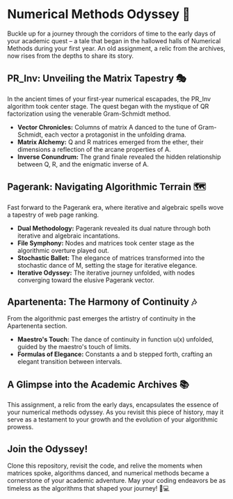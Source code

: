 # Numerical Methods Odyssey 🌌

Buckle up for a journey through the corridors of time to the early days of your academic quest – a tale that began in the hallowed halls of Numerical Methods during your first year. An old assignment, a relic from the archives, now rises from the depths to share its story.

## PR_Inv: Unveiling the Matrix Tapestry 🎭

In the ancient times of your first-year numerical escapades, the PR_Inv algorithm took center stage. The quest began with the mystique of QR factorization using the venerable Gram-Schmidt method.

- **Vector Chronicles:** Columns of matrix A danced to the tune of Gram-Schmidt, each vector a protagonist in the unfolding drama.
- **Matrix Alchemy:** Q and R matrices emerged from the ether, their dimensions a reflection of the arcane properties of A.
- **Inverse Conundrum:** The grand finale revealed the hidden relationship between Q, R, and the enigmatic inverse of A.

## Pagerank: Navigating Algorithmic Terrain 🗺️

Fast forward to the Pagerank era, where iterative and algebraic spells wove a tapestry of web page ranking.

- **Dual Methodology:** Pagerank revealed its dual nature through both iterative and algebraic incantations.
- **File Symphony:** Nodes and matrices took center stage as the algorithmic overture played out.
- **Stochastic Ballet:** The elegance of matrices transformed into the stochastic dance of M, setting the stage for iterative elegance.
- **Iterative Odyssey:** The iterative journey unfolded, with nodes converging toward the elusive Pagerank vector.

## Apartenenta: The Harmony of Continuity 🎶

From the algorithmic past emerges the artistry of continuity in the Apartenenta section.

- **Maestro's Touch:** The dance of continuity in function u(x) unfolded, guided by the maestro's touch of limits.
- **Formulas of Elegance:** Constants a and b stepped forth, crafting an elegant transition between intervals.

## A Glimpse into the Academic Archives 📚

This assignment, a relic from the early days, encapsulates the essence of your numerical methods odyssey. As you revisit this piece of history, may it serve as a testament to your growth and the evolution of your algorithmic prowess.

## Join the Odyssey!

Clone this repository, revisit the code, and relive the moments when matrices spoke, algorithms danced, and numerical methods became a cornerstone of your academic adventure. May your coding endeavors be as timeless as the algorithms that shaped your journey! 🚀💻
